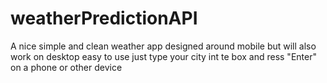 # weatherPredictionAPI
A nice simple and clean weather app designed around mobile but will also work on desktop
easy to use 
just type your city int te box and ress "Enter" on a phone or other device